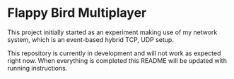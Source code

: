# Flappy Bird Multiplayer

This project initially started as an experiment making use of my network system, which is an event-based hybrid TCP, UDP setup.

This repository is currently in development and will not work as expected right now. When everything is completed this README will be updated with running instructions.
